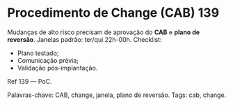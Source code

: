 # Procedimento de Change (CAB) 139

Mudanças de alto risco precisam de aprovação do **CAB** e **plano de reversão**.
Janelas padrão: ter/qui 22h-00h.
Checklist:
- Plano testado;
- Comunicação prévia;
- Validação pós-implantação.

Ref 139 — PoC.

Palavras-chave: CAB, change, janela, plano de reversão.
Tags: cab, change.
